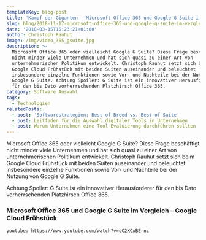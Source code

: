 ```yaml
---
templateKey: blog-post
title: 'Kampf der Giganten - Microsoft Office 365 und Google G Suite im Vergleich  '
slug: blog/2018-11-17-microsoft-office-365-und-google-g-suite-im-vergleich-–-google-cloud-fruehstueck
date: '2018-03-15T15:23:21+01:00'
author: Christoph Rauhut
image: /img/video_365_gsuite.jpg
description: >-
  Microsoft Office 365 oder vielleicht Google G Suite? Diese Frage beschäftigt
  nicht minder viele Unternehmen und hat sich quasi zu einer Art von
  unternehmerischen Politikum entwickelt. Christoph Rauhut setzt sich beim
  Google Cloud Frühstück mit beiden Suiten auseinander und beleuchtet
  insbesondere einzelne Funktionen sowie Vor- und Nachteile bei der Nutzung von
  Google G Suite. Achtung Spoiler: G Suite ist ein innovativer Herausforderer
  für den bis Dato vorherrschenden Platzhirsch Office 365.    
category: Software Auswahl
tags:
  - Technologien
relatedPosts:
  - post: 'Softwarestrategien: Best-of-Breed vs. Best-of-Suite'
  - post: Leitfaden für die Auswahl digitaler Tools in Unternehmen
  - post: Warum Unternehmen eine Tool-Evaluierung durchführen sollten
---
```

Microsoft Office 365 oder vielleicht Google G Suite? Diese Frage beschäftigt nicht minder viele Unternehmen und hat sich quasi zu einer Art von unternehmerischen Politikum entwickelt. Christoph Rauhut setzt sich beim Google Cloud Frühstück mit beiden Suiten auseinander und beleuchtet insbesondere einzelne Funktionen sowie Vor- und Nachteile bei der Nutzung von Google G Suite. 

Achtung Spoiler: G Suite ist ein innovativer Herausforderer für den bis Dato vorherrschenden Platzhirsch Office 365.

### Microsoft Office 365 und Google G Suite im Vergleich – Google Cloud Frühstück

`youtube: https://www.youtube.com/watch?v=sC2XCxBErnc`
